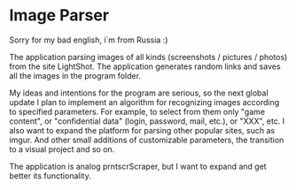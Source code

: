 # Image Parser
Sorry for my bad english, i`m from Russia :)

The application parsing images of all kinds (screenshots / pictures / photos) from the site LightShot. 
The application generates random links and saves all the images in the program folder.

My ideas and intentions for the program are serious, so the next global update I plan to implement an algorithm for recognizing images according to specified parameters. 
For example, to select from them only "game content", or "confidential data" (login, password, mail, etc.), or "XXX", etc. 
I also want to expand the platform for parsing other popular sites, such as imgur. And other small additions of customizable parameters, the transition to a visual project and so on.

The application is analog prntscrScraper, but I want to expand and get better its functionality.
